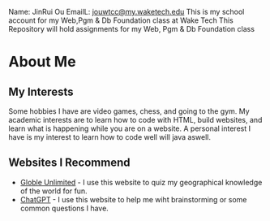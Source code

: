 Name: JinRui Ou  EmailL: jouwtcc@my.waketech.edu
This is my school account for my Web,Pgm & Db Foundation class at Wake Tech
This Repository will hold assignments for my Web, Pgm & Db Foundation class

# About Me
## My Interests
Some hobbies I have are video games, chess, and going to the gym.
My academic interests are to learn how to code with HTML, build websites, and learn what is happening while you are on a website.
A personal interest I have is my interest to learn how to code well will java aswell.
## Websites I Recommend
- [Globle Unlimited](https://globleunlimited.com/) - I use this website to quiz my geographical knowledge of the world for fun.
- [ChatGPT](https://chatgpt.com/) - I use this website to help me wiht brainstorming or some common questions I have.
